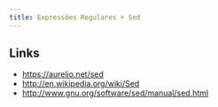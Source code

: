 ```yaml
---
title: Expressões Regulares + Sed
---
```


## Links

* https://aurelio.net/sed
* http://en.wikipedia.org/wiki/Sed
* http://www.gnu.org/software/sed/manual/sed.html
